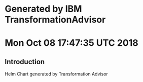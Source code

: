 # Generated by IBM TransformationAdvisor
# Mon Oct 08 17:47:35 UTC 2018
## Introduction

Helm Chart generated by Transformation Advisor
